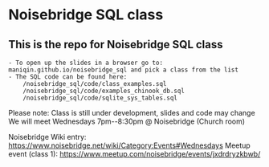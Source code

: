 # Noisebridge SQL class

## This is the repo for Noisebridge SQL class
	- To open up the slides in a browser go to: maniqin.github.io/noisebridge_sql and pick a class from the list
	- The SQL code can be found here:
		/noisebridge_sql/code/class_examples.sql
		/noisebridge_sql/code/examples_chinook_db.sql
		/noisebridge_sql/code/sqlite_sys_tables.sql

Please note: Class is still under development, slides and code may change
We will meet Wednesdays 7pm--8:30pm @ Noisebridge (Church room)

Noisebridge Wiki entry: https://www.noisebridge.net/wiki/Category:Events#Wednesdays
Meetup event (class 1): https://www.meetup.com/noisebridge/events/jxdrdryzkbwb/